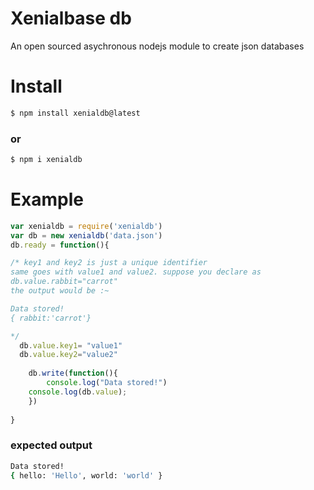 # Xenialbase db
An open sourced asychronous nodejs module to create json databases


# Install 
```sh
$ npm install xenialdb@latest 
```
### or 

```sh
$ npm i xenialdb
```
# Example
```js
var xenialdb = require('xenialdb')
var db = new xenialdb('data.json')
db.ready = function(){

/* key1 and key2 is just a unique identifier
same goes with value1 and value2. suppose you declare as 
db.value.rabbit="carrot"
the output would be :~

Data stored!
{ rabbit:'carrot'}

*/
  db.value.key1= "value1"
  db.value.key2="value2"
  
	db.write(function(){
		console.log("Data stored!")
    console.log(db.value);
	})
	
}

```
### expected output
```sh
Data stored!
{ hello: 'Hello', world: 'world' }
```
